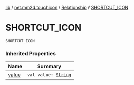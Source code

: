 [lib](../../index.md) / [net.mm2d.touchicon](../index.md) / [Relationship](index.md) / [SHORTCUT_ICON](./-s-h-o-r-t-c-u-t_-i-c-o-n.md)

# SHORTCUT_ICON

`SHORTCUT_ICON`

### Inherited Properties

| Name | Summary |
|---|---|
| [value](value.md) | `val value: `[`String`](https://kotlinlang.org/api/latest/jvm/stdlib/kotlin/-string/index.html) |
